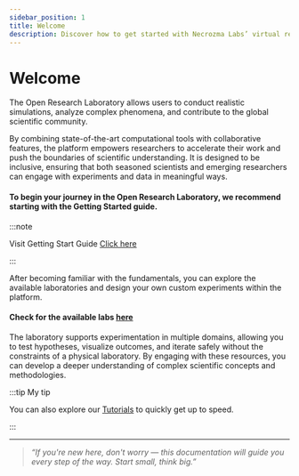 ```yaml
---
sidebar_position: 1
title: Welcome
description: Discover how to get started with Necrozma Labs’ virtual research environment.
---
```


# Welcome

The Open Research Laboratory allows users to conduct realistic simulations, analyze complex phenomena, and contribute to the global scientific community. 

By combining state-of-the-art computational tools with collaborative features, the platform empowers researchers to accelerate their work and push the boundaries of scientific understanding. It is designed to be inclusive, ensuring that both seasoned scientists and emerging researchers can engage with experiments and data in meaningful ways.

#### To begin your journey in the Open Research Laboratory, we recommend starting with the Getting Started guide.
:::note

Visit Getting Start Guide [Click here](/docs/guides/getting-started.md)

:::

After becoming familiar with the fundamentals, you can explore the available laboratories and design your own custom experiments within the platform.

#### Check for the available labs [here](https://openresearchlaboratory.necrozmalabs.com/experiment)


The laboratory supports experimentation in multiple domains, allowing you to test hypotheses, visualize outcomes, and iterate safely without the constraints of a physical laboratory. By engaging with these resources, you can develop a deeper understanding of complex scientific concepts and methodologies.

:::tip My tip

You can also explore our [Tutorials](/docs/category/tutorials) to quickly get up to speed.

:::


---

> _“If you're new here, don't worry — this documentation will guide you every step of the way. Start small, think big.”_
